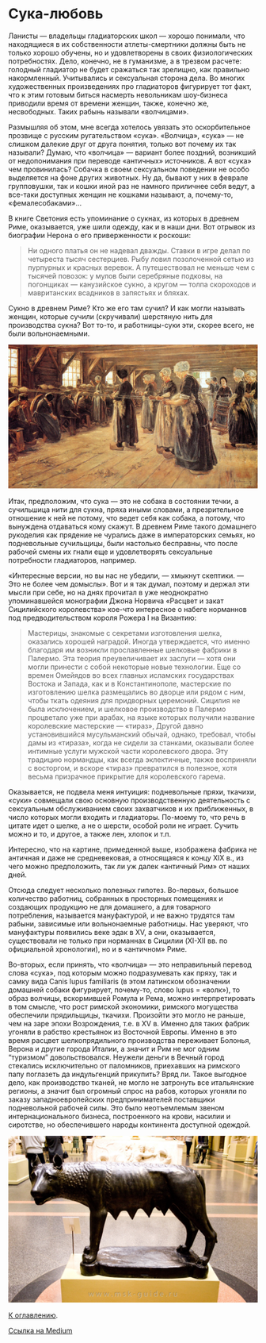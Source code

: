 # Сука-любовь

Ланисты — владельцы гладиаторских школ — хорошо понимали, что находящиеся в их собственности атлеты-смертники должны быть не только хорошо обучены, но и удовлетворены в своих физиологических потребностях. Дело, конечно, не в гуманизме, а в трезвом расчете: голодный гладиатор не будет сражаться так зрелищно, как правильно накормленный. Учитывались и сексуальная сторона дела. Во многих художественных произведениях про гладиаторов фигурирует тот факт, что к этим готовым биться насмерть невольникам шоу-бизнеса приводили время от времени женщин, также, конечно же, несвободных. Таких рабынь называли «волчицами».

Размышляя об этом, мне всегда хотелось увязать это оскорбительное прозвище с русским ругательством «сука». «Волчица», «сука» — не слишком далекие друг от друга понятия, только вот почему их так называли? Думаю, что «волчица» — вариант более поздний, возникший от недопонимания при переводе «античных» источников. А вот «сука» чем провинилась? Собачка в своем сексуальном поведении не особо выделяется на фоне других животных. Ну да, бывают у них в феврале групповушки, так и кошки иной раз не намного приличнее себя ведут, а все-таки доступных женщин не кошками называют, а, почему-то, «фемалесобаками»…

В книге Светония есть упоминание о сукнах, из которых в древнем Риме, оказывается, уже шили одежду, как и в наши дни. Вот отрывок из биографии Нерона о его приверженности к роскоши:

> Ни одного платья он не надевал дважды. Ставки в игре делал по четыреста тысяч сестерциев. Рыбу ловил позолоченной сетью из пурпурных и красных веревок. А путешествовал не меньше чем с тысячей повозок: у мулов были серебряные подковы, на погонщиках — канузийское сукно, а кругом — толпа скороходов и мавританских всадников в запястьях и бляхах.

Сукно в древнем Риме? Кто же его там сучил? И как могли называть женщин, которые сучили (скручивали) шерстяную нить для производства сукна? Вот то-то, и работницы-суки эти, скорее всего, не были вольнонаемными.

![Макс Либерман. Льнопрядильня. 1887 г. Берлин, Национальная галлерея.](img/max-liberman.jpeg)

Итак, предположим, что сука — это не собака в состоянии течки, а сучильшица нити для сукна, пряха иными словами, а презрительное отношение к ней не потому, что ведет себя как собака, а потому, что вынуждена отдаваться кому скажут. В древнем Риме такого домашнего рукоделия как прядение не чурались даже в императорских семьях, но подневольные сучильщицы, были настолько бесправны, что после рабочей смены их гнали еще и удовлетворять сексуальные потребности гладиаторов, например.

«Интересные версии, но вы нас не убедили, — хмыкнут скептики. — Это не более чем домыслы». Вот и я так думал, поэтому и держал эти мысли при себе, но на днях прочитал в уже неоднократно упоминавшейся монографии Джона Норвича «Расцвет и закат Сицилийского королевства» кое-что интересное о набеге норманнов под предводительством короля Рожера I на Византию:

> Мастерицы, знакомые с секретами изготовления шелка, оказались хорошей наградой. Иногда утверждается, что именно благодаря им возникли прославленные шелковые фабрики в Палермо. Эта теория преувеличивает их заслуги — хотя они могли принести с собой некоторые новые технологии. Еще со времен Омейядов во всех главных исламских государствах Востока и Запада, как и в Константинополе, мастерские по изготовлению шелка размещались во дворце или рядом с ним, чтобы ткать одеяния для придворных церемоний. Сицилия не была исключением, и шелковое производство в Палермо процветало уже при арабах, на языке которых получили название королевские мастерские — «тираз», Другой давно установившийся мусульманский обычай, однако, требовал, чтобы дамы из «тираза», когда не сидели за станками, оказывали более интимные услуги мужской части королевского двора. Эту традицию нормандцы, как всегда эклектичные, также восприняли с восторгом, и вскоре «тираз» превратился в полезное, хотя весьма призрачное прикрытие для королевского гарема.

Оказывается, не подвела меня интуиция: подневольные пряхи, ткачихи, «суки» совмещали свою основную производственную деятельность с сексуальным обслуживанием своих захватчиков и их приближенных, в число которых могли входить и гладиаторы. По-моему то, что речь в цитате идет о шелке, а не о шерсти, особой роли не играет. Сучить можно и то, и другое, а также лен, хлопок и т.п.

Интересно, что на картине, примеденной выше, изображена фабрика не античная и даже не средневековая,
а относящаяся к концу XIX в., из чего можно предположить, так ли уж далек «античный Рим» от наших дней.

Отсюда следует несколько полезных гипотез. Во-первых, большое количество работниц, собранных в просторных помещениях и создающих продукцию не для домашнего, а для товарного потребления, называется мануфактурой, и не важно трудятся там рабыни, зависимые или вольнонаемные работницы. Нас уверяют, что мануфактуры появились веке эдак в XV, а они, оказывается, существовали не только при норманнах в Сицилии (XI-XII вв. по официальной хронологии), но и в «античном» Риме.

Во-вторых, если принять, что «волчица» — это неправильный перевод слова «сука», под которым можно подразумевать как пряху, так и самку вида Canis lupus familiaris (в этом латинском обозначении домашней собаки фигурирует, почему-то, слово lupus = «волк»), то образ волчицы, вскормившей Ромула и Рема, можно интерпретировать в том смысле, что рост римской экономики, римского могущества обеспечили прядильщицы, ткачихи. Произойти это могло не раньше, чем на заре эпохи Возрождения, т.е. в XV в. Именно для таких фабрик угоняли в рабство крестьянок из Восточной Европы. Именно в это время расцвет шелкопрядильного производства переживает Болонья, Верона и другие города Италии, а значит и Рим не мог одним “туризмом” довольствовался. Неужели деньги в Вечный город стекались исключительно от паломников, приехавших на римского папу поглазеть да индульгенций прикупить? Вряд ли. Такое выгодное дело, как производство тканей, не могло не затронуть все итальянские регионы, а значит был огромный спрос на рабов, которых угоняли по заказу западноевропейских предпринимателей поставщики подневольной рабочей силы. Это было неотъемлемым звеном интернационального бизнеса, построенного на крови, насилии и сиротстве, но обеспечившего народы континента доступной одеждой.

<img src="img/lupus.jpg" alt="Автор фото Дмитрий Казаков." />

[К оглавлению](/#toc).

[Ссылка на Medium](https://yababay.medium.com/%D1%81%D1%83%D0%BA%D0%B0-%D0%BB%D1%8E%D0%B1%D0%BE%D0%B2%D1%8C-e05c28ed9f5b)
